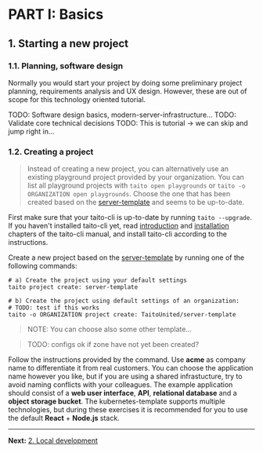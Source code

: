 # PART I: Basics

## 1. Starting a new project

### 1.1. Planning, software design

Normally you would start your project by doing some preliminary project planning, requirements analysis and UX design. However, these are out of scope for this technology oriented tutorial.

TODO: Software design basics, modern-server-infrastructure...
TODO: Validate core technical decisions
TODO: This is tutorial -> we can skip and jump right in...

### 1.2. Creating a project

> Instead of creating a new project, you can alternatively use an existing playground project provided by your organization. You can list all playground projects with `taito open playgrounds` or `taito -o ORGANIZATION open playgrounds`. Choose the one that has been created based on the [server-template](https://github.com/TaitoUnited/server-template) and seems to be up-to-date.

First make sure that your taito-cli is up-to-date by running `taito --upgrade`. If you haven't installed taito-cli yet, read [introduction](https://github.com/TaitoUnited/taito-cli/blob/dev/docs/manual/01-introduction.md) and [installation](https://github.com/TaitoUnited/taito-cli/blob/dev/docs/manual/02-installation.md) chapters of the taito-cli manual, and install taito-cli according to the instructions.

Create a new project based on the [server-template](https://github.com/TaitoUnited/server-template) by running one of the following commands:

```shell
# a) Create the project using your default settings
taito project create: server-template
```

```shell
# b) Create the project using default settings of an organization:
# TODO: test if this works
taito -o ORGANIZATION project create: TaitoUnited/server-template
```

> NOTE: You can choose also some other template...

> TODO: configs ok if zone have not yet been created?

Follow the instructions provided by the command. Use **acme** as company name to differentiate it from real customers. You can choose the application name however you like, but if you are using a shared infrastucture, try to avoid naming conflicts with your colleagues. The example application should consist of a **web user interface**, **API**, **relational database** and a **object storage bucket**. The kubernetes-template supports multiple technologies, but during these exercises it is recommended for you to use the default **React** + **Node.js** stack.

---

**Next:** [2. Local development](02-local-development.md)

